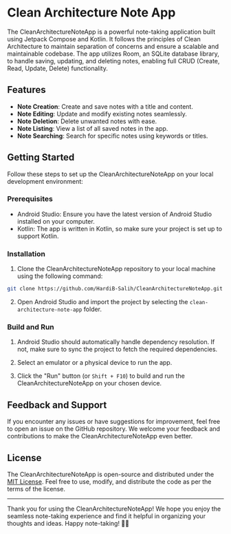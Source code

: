 # Clean Architecture Note App

The CleanArchitectureNoteApp is a powerful note-taking application built using Jetpack Compose and Kotlin. It follows the principles of Clean Architecture to maintain separation of concerns and ensure a scalable and maintainable codebase. The app utilizes Room, an SQLite database library, to handle saving, updating, and deleting notes, enabling full CRUD (Create, Read, Update, Delete) functionality.

## Features

- **Note Creation**: Create and save notes with a title and content.
- **Note Editing**: Update and modify existing notes seamlessly.
- **Note Deletion**: Delete unwanted notes with ease.
- **Note Listing**: View a list of all saved notes in the app.
- **Note Searching**: Search for specific notes using keywords or titles.

## Getting Started

Follow these steps to set up the CleanArchitectureNoteApp on your local development environment:

### Prerequisites

- Android Studio: Ensure you have the latest version of Android Studio installed on your computer.
- Kotlin: The app is written in Kotlin, so make sure your project is set up to support Kotlin.

### Installation

1. Clone the CleanArchitectureNoteApp repository to your local machine using the following command:

```bash
git clone https://github.com/HardiB-Salih/CleanArchitectureNoteApp.git
```

2. Open Android Studio and import the project by selecting the `clean-architecture-note-app` folder.

### Build and Run

1. Android Studio should automatically handle dependency resolution. If not, make sure to sync the project to fetch the required dependencies.

2. Select an emulator or a physical device to run the app.

3. Click the "Run" button (or `Shift + F10`) to build and run the CleanArchitectureNoteApp on your chosen device.


## Feedback and Support

If you encounter any issues or have suggestions for improvement, feel free to open an issue on the GitHub repository. We welcome your feedback and contributions to make the CleanArchitectureNoteApp even better.

## License

The CleanArchitectureNoteApp is open-source and distributed under the [MIT License](https://innovativecandor.com/mit_license/). Feel free to use, modify, and distribute the code as per the terms of the license.

---

Thank you for using the CleanArchitectureNoteApp! We hope you enjoy the seamless note-taking experience and find it helpful in organizing your thoughts and ideas. Happy note-taking! 📝🚀
